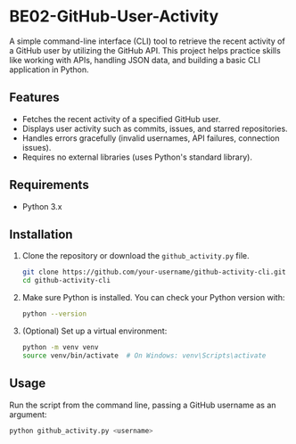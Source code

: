 # BE02-GitHub-User-Activity

A simple command-line interface (CLI) tool to retrieve the recent activity of a GitHub user by utilizing the GitHub API. This project helps practice skills like working with APIs, handling JSON data, and building a basic CLI application in Python.

## Features

- Fetches the recent activity of a specified GitHub user.
- Displays user activity such as commits, issues, and starred repositories.
- Handles errors gracefully (invalid usernames, API failures, connection issues).
- Requires no external libraries (uses Python's standard library).

## Requirements

- Python 3.x

## Installation

1. Clone the repository or download the `github_activity.py` file.
    ```bash
    git clone https://github.com/your-username/github-activity-cli.git
    cd github-activity-cli
    ```

2. Make sure Python is installed. You can check your Python version with:
    ```bash
    python --version
    ```

3. (Optional) Set up a virtual environment:
    ```bash
    python -m venv venv
    source venv/bin/activate  # On Windows: venv\Scripts\activate
    ```

## Usage

Run the script from the command line, passing a GitHub username as an argument:

```bash
python github_activity.py <username>
